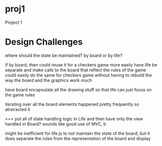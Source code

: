proj1
=====

Project 1

Design Challenges
=================
where should the state be maintained? by board or by life?

if by board, then could reuse it for a checkers game more easily
have life be separate and make calls to the board that reflect the
rules of the game
could easily do the same for checkers game without having to rebuild the way the board and the graphics work much

have board encapsulate all the drawing stuff so that life can just
focus on the game rules

iterating over all the board elements happened pretty frequently so abstracted it

===
put all of state handling logic in Life and then have only the view handled in Board?
sounds like good use of MVC, b

might be inefficient for life.js to not maintain the state of the board, but it does separate the rules from the representation of the board and display